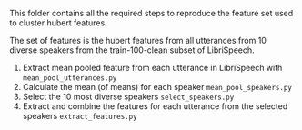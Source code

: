 This folder contains all the required steps to reproduce the feature set used to cluster hubert features.

The set of features is the hubert features from all utterances from 10 diverse speakers from the train-100-clean subset of LibriSpeech.

1.  Extract mean pooled feature from each utterance in LibriSpeech with `mean_pool_utterances.py`
2.  Calculate the mean (of means) for each speaker `mean_pool_speakers.py`
3.  Select the 10 most diverse speakers `select_speakers.py`
4.  Extract and combine the features for each utterance from the selected speakers `extract_features.py`
